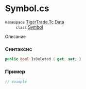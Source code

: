 
# Symbol.cs
`namespace` [TigerTrade.Tc](../../../../TigerTrade.Tc.md).[Data](../../../../TigerTrade.Tc/Data.md)  
&nbsp;&nbsp;&nbsp;&nbsp;&nbsp;&nbsp;&nbsp;&nbsp;&nbsp;`class` [Symbol](../../Symbol.cs.md)

Описание

### Синтаксис
```csharp
public bool IsDeleted { get; set; }
```
### Пример  
```csharp
// example
```
